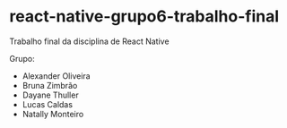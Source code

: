 # react-native-grupo6-trabalho-final
Trabalho final da disciplina de React Native

Grupo:
* Alexander Oliveira
* Bruna Zimbrão
* Dayane Thuller
* Lucas Caldas
* Natally Monteiro
